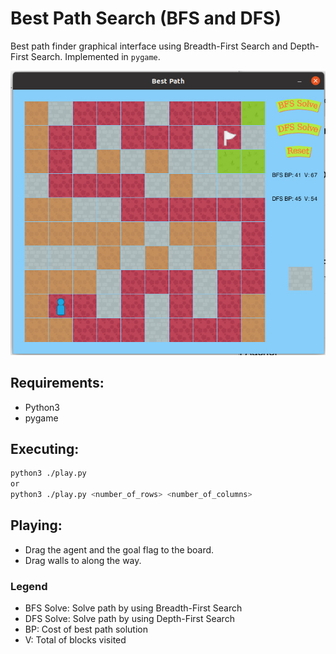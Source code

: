 # Best Path Search (BFS and DFS)

Best path finder graphical interface using Breadth-First Search and Depth-First Search. Implemented in `pygame`.

![](Screenshot.jpeg)

## Requirements:

* Python3
* pygame

## Executing:
```bash
python3 ./play.py
or
python3 ./play.py <number_of_rows> <number_of_columns>
```

## Playing:

* Drag the agent and the goal flag to the board.
* Drag walls to along the way.
### Legend
* BFS Solve: Solve path by using Breadth-First Search
* DFS Solve: Solve path by using Depth-First Search
* BP: Cost of best path solution
* V:  Total of blocks visited
